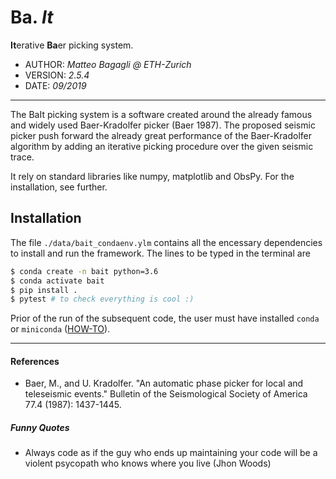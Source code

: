 # **Ba.** _It_
**It**erative **Ba**er picking system.

*  AUTHOR: _Matteo Bagagli @ ETH-Zurich_
* VERSION: _2.5.4_
*    DATE: _09/2019_

----------

The BaIt picking system is a software created around the already famous and widely used Baer-Kradolfer picker (Baer 1987). The proposed seismic picker push forward the already great performance of the Baer-Kradolfer algorithm by adding an iterative picking procedure over the given seismic trace.

It rely on standard libraries like numpy, matplotlib and ObsPy. For the installation, see further.

## Installation
The file `./data/bait_condaenv.ylm` contains all the encessary dependencies to install and run the framework. The lines to be typed in the terminal are

```bash
$ conda create -n bait python=3.6
$ conda activate bait
$ pip install .
$ pytest # to check everything is cool :)
```

Prior of the run of the subsequent code, the user must have installed `conda` or `miniconda` ([HOW-TO](https://conda.io/docs/user-guide/install/index.html)).

----------
#### References

- Baer, M., and U. Kradolfer. "An automatic phase picker for local and teleseismic events." Bulletin of the Seismological Society of America 77.4 (1987): 1437-1445.

##### Funny Quotes
- Always code as if the guy who ends up maintaining your code will be a violent psycopath who knows where you live (Jhon Woods)
